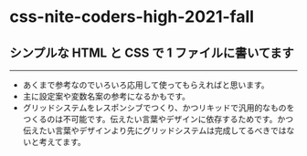 # css-nite-coders-high-2021-fall

## シンプルな HTML と CSS で 1 ファイルに書いてます

---

- あくまで参考なのでいろいろ応用して使ってもらえればと思います。
- 主に設定案や変数名案の参考になるかもです。
- グリッドシステムをレスポンシブでつくり、かつリキッドで汎用的なものをつくるのは不可能です。伝えたい言葉やデザインに依存するためです。かつ伝えたい言葉やデザインより先にグリッドシステムは完成してるべきではないと考えてます。
